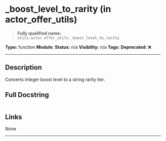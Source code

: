 # _boost_level_to_rarity (in actor_offer_utils)
> **Fully qualified name:** `utils.actor_offer_utils._boost_level_to_rarity`

**Type:** function
**Module:** 
**Status:** n/a
**Visibility:** n/a
**Tags:** 
**Deprecated:** ❌

---

## Description
Converts integer boost level to a string rarity tier.

## Full Docstring
```

```

## Links
None

---
